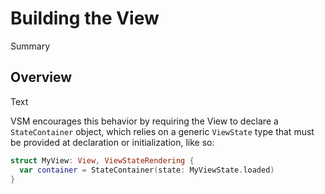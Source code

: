 # Building the View

<!--@START_MENU_TOKEN@-->Summary<!--@END_MENU_TOKEN@-->

## Overview

<!--@START_MENU_TOKEN@-->Text<!--@END_MENU_TOKEN@-->

VSM encourages this behavior by requiring the View to declare a ``StateContainer`` object, which relies on a generic `ViewState` type that must be provided at declaration or initialization, like so:

```swift
struct MyView: View, ViewStateRendering {
  var container = StateContainer(state: MyViewState.loaded)
}
```
